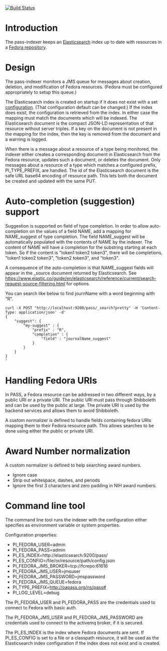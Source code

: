 [![Build Status](https://travis-ci.org/OA-PASS/pass-indexer.png?branch=master)](https://travis-ci.org/OA-PASS/pass-indexer)


# Introduction

The pass-indexer keeps an [Elasticsearch](https://github.com/elastic/elasticsearch) index up to date with resources in a
[Fedora repository](https://fedorarepository.org/).

# Design

The pass-indexer monitors a JMS queue for messages about creation, deletion, and modification of Fedora resources.
(Fedora must be configured appropriately to setup this queue.)

The Elasticsearch index is created on startup if it does not exist with a set [configuration](pass-indexer-core/src/main/resources/esindex.json).
(That configuration default can be changed.)
If the index does exist, the configuration is retrieved from the index. In either case the mapping must match the documents which will be indexed.
The Elasticsearch document is the compact JSON-LD representation of that resource without server triples. If a key on the document is not present
in the mapping for the index, then the key is removed from the document and a warning is logged.

When there is a message about a resource of a type being monitored, the indexer either creates a corresponding document in Elasticsearch 
from the Fedora resource, updates such a document, or deletes the document.  Only messages about a resource of a type which matches a
configured prefix, PI_TYPE_PREFIX, are handled. The id of the Elasticsearch document is the safe URL base64 encoding of resource path. This lets both the document be created and updated with the same PUT.

# Auto-completion (suggestion) support

Suggestion is supported on field of type completion. In order to allow auto-completion on the values of a field
NAME, add a mapping for NAME_suggest of type completion. The field NAME_suggest will be automatically populated with the
contents of NAME by the indexer. The content of NAME will have a completion for the substring starting at each token. So
if the content is "token1 token2 token3", there will be completions, "token1 token2 token3", "token2 token3", and "token3".

A consequence of the auto-completion is that NAME_suggest fields will appear in the _source document returned by Elasticsearch.
See https://www.elastic.co/guide/en/elasticsearch/reference/current/search-request-source-filtering.html for options.

You can search like below to find journName with a word beginning with "R".

```
curl -X POST "http://localhost:9200/pass/_search?pretty" -H 'Content-Type: application/json' -d'
{
    "suggest": {
        "my-suggest" : {
            "prefix" : "R", 
            "completion" : { 
                "field" : "journalName_suggest" 
            }
        }
    }
}
'
```


# Handling Fedora URIs

In PASS, a Fedora resource can be addressed in two different ways, by a public URI or a private URI. The public URI must pass through Shibboleth and can be used by the public
at large. The private URI is used by the backend services and allows them to avoid Shibboleth.

A custom normalizer is defined to handle fields containing fedora URIs mapping them to their Fedora resource path. This allows searches to be done using either the public
or private URI.

# Award Number normalization

A custom normalizer is defined to help searching award numbers.

* Ignore case
* Strip out whitespace, dashes, and periods
* Ignore the first 3 characters and zero padding in NIH award numbers.

# Command line tool

The command line tool runs the indexer with the configuration either specifies as environment variable or system
properties. 

Configuration properties:
* PI_FEDORA_USER=admin
* PI_FEDORA_PASS=admin
* PI_ES_INDEX=http://elasticsearch:9200/pass/
* PI_ES_CONFIG=/file/or/resource/path/config.json
* PI_FEDORA_JMS_BROKER=tcp://fcrepo:61616
* PI_FEDORA_JMS_USER=jmsuser
* PI_FEDORA_JMS_PASSWORD=jmspassword
* PI_FEDORA_JMS_QUEUE=fedora
* PI_TYPE_PREFIX=http://oapass.org/ns/pass#
* PI_LOG_LEVEL=debug


The PI_FEDORA_USER and PI_FEDORA_PASS are the credentials used to connect to Fedora with basic auth.

The PI_FEDORA_JMS_USER and PI_FEDORA_JMS_PASSWORD are credentials used to connect to the activemq broker, if it is secured.

The PI_ES_INDEX is the index where Fedora documents are sent. If PI_ES_CONFIG is set to a file or
a classpath resource, it will be used as the Elasticsearch index configuration if the index does not
exist and is created.



